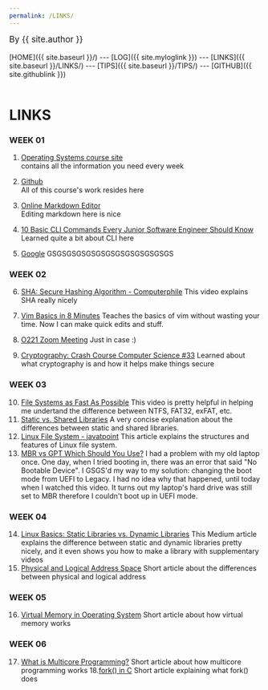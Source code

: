 ```yaml
---
permalink: /LINKS/
---
```

<span style="font-size:larger;">By {{ site.author }}</span>
<br><br>
[HOME]({{ site.baseurl }}/) ---
[LOG]({{ site.myloglink }}) ---
[LINKS]({{ site.baseurl }}/LINKS/) ---
[TIPS]({{ site.baseurl }}/TIPS/) ---
[GITHUB]({{ site.githublink }})
<br>
<br>

# LINKS 

### WEEK 01

1. [Operating Systems course site](https://os.vlsm.org/)<br>
contains all the information you need every week

2. [Github](https://github.com/fferdinandg/os221)<br>
All of this course's work resides here

3. [Online Markdown Editor](https://dillinger.io/)<br>
Editing markdown here is nice

4. [10 Basic CLI Commands Every Junior Software Engineer Should Know](https://betterprogramming.pub/10-basic-cli-commands-every-junior-software-engineer-should-know-67e827e51f89)<br> 
Learned quite a bit about CLI here

5. [Google](https://google.com) 
GSGSGSGSGSGSGSGSGSGSGSGSGS

### WEEK 02

6. [SHA: Secure Hashing Algorithm - Computerphile](https://www.youtube.com/watch?v=DMtFhACPnTY)
This video explains SHA really nicely

7. [Vim Basics in 8 Minutes](https://www.youtube.com/watch?v=ggSyF1SVFr4)
Teaches the basics of vim without wasting your time. Now I can make quick edits and stuff.

8. [O221 Zoom Meeting](https://zoom.us/j/99547756705)
Just in case :)

9. [Cryptography: Crash Course Computer Science #33](https://www.youtube.com/watch?v=jhXCTbFnK8o)
Learned about what cryptography is and how it helps make things secure

### WEEK 03
10. [File Systems as Fast As Possible](https://www.youtube.com/watch?v=BV0-EPUYuQc) 
This video is pretty helpful in helping me undertand the difference between NTFS, FAT32, exFAT, etc. 
11. [Static vs. Shared Libraries](https://www.youtube.com/watch?v=-vp9cFQCQCo)
A very concise explanation about the differences between static and shared libraries.
12. [Linux File System - javatpoint](https://www.javatpoint.com/linux-file-system)
This article explains the structures and features of Linux file system.
13. [MBR vs GPT Which Should You Use?](https://www.youtube.com/watch?v=Ch9f7i0hj90)
I had a problem with my old laptop once. One day, when I tried booting in, there was an error that said "No Bootable Device". I GSGS'd my way to my solution: changing the boot mode from UEFI to Legacy. I had no idea why that happened, until today when I watched this video. It turns out my laptop's hard drive was still set to MBR therefore I couldn't boot up in UEFI mode.

### WEEK 04
14. [Linux Basics: Static Libraries vs. Dynamic Libraries](https://medium.com/swlh/linux-basics-static-libraries-vs-dynamic-libraries-a7bcf8157779)
This Medium article explains the difference between static and dynamic libraries pretty nicely, and it even shows you how to make a library with supplementary videos
15. [Physical and Logical Address Space](https://www.javatpoint.com/os-physical-and-logical-address-space)
Short article about the differences between physical and logical address

### WEEK 05
16. [Virtual Memory in Operating System](https://www.geeksforgeeks.org/virtual-memory-in-operating-system/)
Short article about how virtual memory works

### WEEK 06
17. [What is Multicore Programming?](https://www.tutorialspoint.com/what-is-multicore-programming)
Short article about how multicore programming works
18.[fork() in C](https://www.geeksforgeeks.org/fork-system-call/)
Short article explaining what fork() does